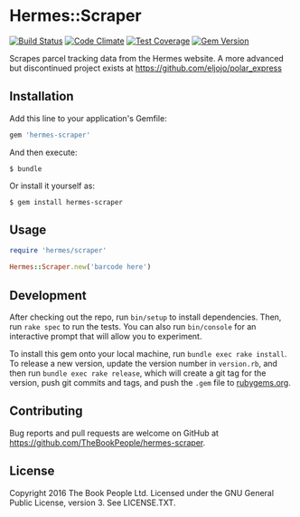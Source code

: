 # Hermes::Scraper
[![Build Status](https://travis-ci.org/TheBookPeople/hermes-scraper.svg)](https://travis-ci.org/TheBookPeople/suppository)
[![Code Climate](https://codeclimate.com/github/TheBookPeople/hermes-scraper/badges/gpa.svg)](https://codeclimate.com/github/TheBookPeople/suppository)
[![Test Coverage](https://codeclimate.com/github/TheBookPeople/hermes-scraper/badges/coverage.svg)](https://codeclimate.com/github/TheBookPeople/hermes-scraper)
[![Gem Version](https://badge.fury.io/rb/hermes-scraper.svg)](http://badge.fury.io/rb/hermes-scraper)


Scrapes parcel tracking data from the Hermes website.
A more advanced but discontinued project exists at https://github.com/eljojo/polar_express

## Installation

Add this line to your application's Gemfile:

```ruby
gem 'hermes-scraper'
```

And then execute:

    $ bundle

Or install it yourself as:

    $ gem install hermes-scraper

## Usage

```ruby
require 'hermes/scraper'

Hermes::Scraper.new('barcode here')
```
## Development

After checking out the repo, run `bin/setup` to install dependencies. Then, run `rake spec` to run the tests. You can also run `bin/console` for an interactive prompt that will allow you to experiment.

To install this gem onto your local machine, run `bundle exec rake install`. To release a new version, update the version number in `version.rb`, and then run `bundle exec rake release`, which will create a git tag for the version, push git commits and tags, and push the `.gem` file to [rubygems.org](https://rubygems.org).

## Contributing

Bug reports and pull requests are welcome on GitHub at https://github.com/TheBookPeople/hermes-scraper.

## License

Copyright 2016 The Book People Ltd.
Licensed under the GNU General Public License, version 3. See LICENSE.TXT.
